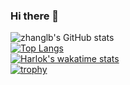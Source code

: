 ### Hi there 👋
![zhanglb's GitHub stats](https://github-readme-stats.vercel.app/api?username=zhanglbthu&show_icons=true&theme=radical)  
[![Top Langs](https://github-readme-stats.vercel.app/api/top-langs/?username=zhanglbthu&layout=compact)](https://github.com/anuraghazra/github-readme-stats)  
[![Harlok's wakatime stats](https://github-readme-stats.vercel.app/api/wakatime?username=ffflabs)](https://github.com/anuraghazra/github-readme-stats)  
[![trophy](https://github-profile-trophy.vercel.app/?username=zhanglbthu&theme=onedark)](https://github.com/ryo-ma/github-profile-trophy)  
